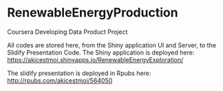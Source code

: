 # RenewableEnergyProduction
Coursera Developing Data Product Project

All codes are stored here, from the Shiny application UI and Server, to the Slidify Presentation Code.
The Shiny application is deployed here: https://akicestmoi.shinyapps.io/RenewableEnergyExploration/

The slidify presentation is deployed in Rpubs here: http://rpubs.com/akicestmoi/564050
